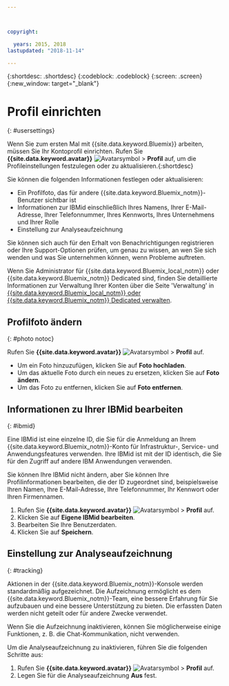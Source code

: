 ```yaml
---



copyright:

  years: 2015, 2018
lastupdated: "2018-11-14"

---
```


{:shortdesc: .shortdesc}
{:codeblock: .codeblock}
{:screen: .screen}
{:new_window: target="_blank"}

# Profil einrichten
{: #usersettings}

Wenn Sie zum ersten Mal mit {{site.data.keyword.Bluemix}} arbeiten, müssen Sie Ihr Kontoprofil einrichten. Rufen Sie **{{site.data.keyword.avatar}}** ![Avatarsymbol](../icons/i-avatar-icon.svg) &gt; **Profil** auf, um die Profileinstellungen festzulegen oder zu aktualisieren.{:shortdesc}

Sie können die folgenden Informationen festlegen oder aktualisieren:

 * Ein Profilfoto, das für andere {{site.data.keyword.Bluemix_notm}}-Benutzer sichtbar ist
 * Informationen zur IBMid einschließlich Ihres Namens, Ihrer E-Mail-Adresse, Ihrer Telefonnummer, Ihres Kennworts, Ihres Unternehmens und Ihrer Rolle
 * Einstellung zur Analyseaufzeichnung

Sie können sich auch für den Erhalt von Benachrichtigungen registrieren oder Ihre Support-Optionen  prüfen, um genau zu wissen, an wen Sie sich wenden und was Sie unternehmen können, wenn Probleme auftreten.

Wenn Sie Administrator für {{site.data.keyword.Bluemix_local_notm}} oder {{site.data.keyword.Bluemix_notm}} Dedicated sind, finden Sie detaillierte Informationen zur Verwaltung Ihrer Konten über die Seite 'Verwaltung' in [{{site.data.keyword.Bluemix_local_notm}} oder {{site.data.keyword.Bluemix_notm}} Dedicated verwalten](/docs/hybrid/index.html#mng).

## Profilfoto ändern
{: #photo notoc}

Rufen Sie **{{site.data.keyword.avatar}}** ![Avatarsymbol](../icons/i-avatar-icon.svg) &gt; **Profil** auf.

  * Um ein Foto hinzuzufügen, klicken Sie auf **Foto hochladen**.
  * Um das aktuelle Foto durch ein neues zu ersetzen, klicken Sie auf **Foto ändern**.
  * Um das Foto zu entfernen, klicken Sie auf **Foto entfernen**.

## Informationen zu Ihrer IBMid bearbeiten
{: #ibmid}

Eine IBMid ist eine einzelne ID, die Sie für die Anmeldung an Ihrem {{site.data.keyword.Bluemix_notm}}-Konto für Infrastruktur-, Service- und Anwendungsfeatures verwenden. Ihre IBMid ist mit der ID identisch, die Sie für den Zugriff auf andere IBM Anwendungen verwenden.

Sie können Ihre IBMid nicht ändern, aber Sie können Ihre Profilinformationen bearbeiten, die der ID zugeordnet sind, beispielsweise Ihren Namen, Ihre E-Mail-Adresse, Ihre Telefonnummer, Ihr Kennwort oder Ihren Firmennamen.

1. Rufen Sie **{{site.data.keyword.avatar}}** ![Avatarsymbol](../icons/i-avatar-icon.svg) &gt; **Profil** auf.
2. Klicken Sie auf **Eigene IBMid bearbeiten**.
3. Bearbeiten Sie Ihre Benutzerdaten.
4. Klicken Sie auf **Speichern**.

## Einstellung zur Analyseaufzeichnung
{: #tracking}

Aktionen in der {{site.data.keyword.Bluemix_notm}}-Konsole werden standardmäßig aufgezeichnet. Die Aufzeichnung ermöglicht es dem {{site.data.keyword.Bluemix_notm}}-Team, eine bessere Erfahrung für Sie aufzubauen und eine bessere Unterstützung zu bieten. Die erfassten Daten werden nicht geteilt oder für andere Zwecke verwendet.

Wenn Sie die Aufzeichnung inaktivieren, können Sie möglicherweise einige Funktionen, z. B. die Chat-Kommunikation, nicht verwenden.

Um die Analyseaufzeichnung zu inaktivieren, führen Sie die folgenden Schritte aus:

1. Rufen Sie **{{site.data.keyword.avatar}}** ![Avatarsymbol](../icons/i-avatar-icon.svg) &gt; **Profil** auf.
2. Legen Sie für die Analyseaufzeichnung **Aus** fest.
